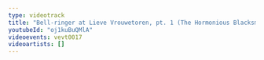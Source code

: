 ```yaml
---
type: videotrack
title: "Bell-ringer at Lieve Vrouwetoren, pt. 1 (The Hormonious Blacksmith)"
youtubeId: "oj1kuBuQMlA"
videoevents: vevt0017
videoartists: []
---
```

